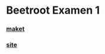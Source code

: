 # Beetroot Examen 1

### [maket](https://www.figma.com/file/hudgndtsHw2G7OznnZOVGA/Exam-1_variant-3)

### [site](https://jgordaja.github.io/exam_1_beetroot/)
